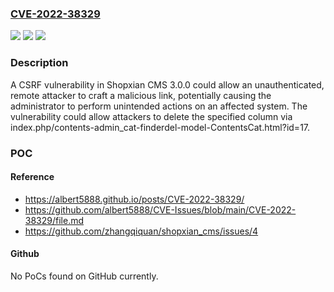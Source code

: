 ### [CVE-2022-38329](https://cve.mitre.org/cgi-bin/cvename.cgi?name=CVE-2022-38329)
![](https://img.shields.io/static/v1?label=Product&message=n%2Fa&color=blue)
![](https://img.shields.io/static/v1?label=Version&message=n%2Fa&color=blue)
![](https://img.shields.io/static/v1?label=Vulnerability&message=n%2Fa&color=brighgreen)

### Description

A CSRF vulnerability in Shopxian CMS 3.0.0 could allow an unauthenticated, remote attacker to craft a malicious link, potentially causing the administrator to perform unintended actions on an affected system. The vulnerability could allow attackers to delete the specified column via index.php/contents-admin_cat-finderdel-model-ContentsCat.html?id=17.

### POC

#### Reference
- https://albert5888.github.io/posts/CVE-2022-38329/
- https://github.com/albert5888/CVE-Issues/blob/main/CVE-2022-38329/file.md
- https://github.com/zhangqiquan/shopxian_cms/issues/4

#### Github
No PoCs found on GitHub currently.

